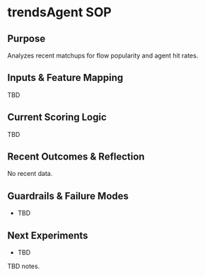 # trendsAgent SOP

## Purpose
Analyzes recent matchups for flow popularity and agent hit rates.

## Inputs & Feature Mapping
TBD

## Current Scoring Logic
TBD

## Recent Outcomes & Reflection
No recent data.

## Guardrails & Failure Modes
- TBD

## Next Experiments
- TBD

<!-- Notes from Maintainer -->
TBD notes.
<!-- End Notes from Maintainer -->
